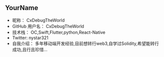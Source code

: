 ## YourName

- 昵称：  CxDebugTheWorld
- GitHub 用户名：  CxDebugTheWorld
- 技术栈：  OC,Swift,Flutter,python,React-Native
- Twitter:   nystar321
- 自我介绍：  多年移动端开发经验,目前想转行web3,自学过Solidity,希望能转行成功,且行且珍惜...
